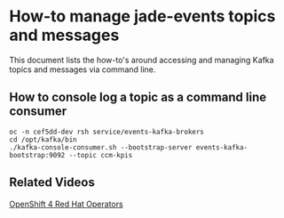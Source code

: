 # How-to manage jade-events topics and messages

This document lists the how-to's around accessing and managing Kafka topics and messages via command line.

## How to console log a topic as a command line consumer 


```
oc -n cef5dd-dev rsh service/events-kafka-brokers
cd /opt/kafka/bin
./kafka-console-consumer.sh --bootstrap-server events-kafka-bootstrap:9092 --topic ccm-kpis

```

## Related Videos

[OpenShift 4 Red Hat Operators](https://www.youtube.com/watch?v=HzkE7CZU7Bg)

